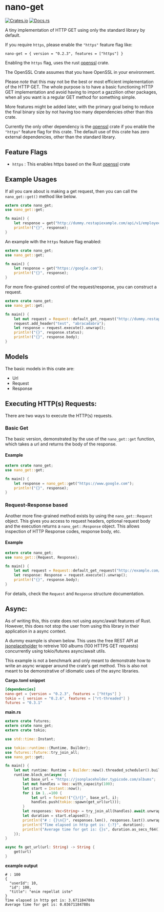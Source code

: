 # nano-get
[![Crates.io](https://img.shields.io/crates/v/nano-get.svg)](https://crates.io/crates/nano-get)
[![Docs.rs](https://docs.rs/nano-get/badge.svg)](https://docs.rs/nano-get)

A tiny implementation of HTTP GET using only the standard library by default.

If you require `https`, please enable the `"https"` feature flag like:
```
nano-get = { version = "0.2.3", features = ["https"] }
```

Enabling the `https` flag, uses the rust [openssl](https://crates.io/crates/openssl) crate.
 
The OpenSSL Crate assumes that you have OpenSSL in your environment.

Please _note_ that this may not be the best or most efficient implementation of the HTTP GET. 
The whole purpose is to have a basic functioning HTTP GET implementation and avoid having to 
import a gazzilion other packages, when all you want is a regular GET method for something simple.

More features might be added later, with the primary goal being to reduce the final binary size 
by not having too many dependencies other than this crate.

Currently the only other dependency is the [openssl](https://crates.io/crates/openssl) crate if you
enable the `"https"` feature flag for this crate. The default use of this crate has zero external dependencies,
other than the standard library.

## Feature Flags
* `https` : This enables https based on the Rust [openssl](https://crates.io/crates/openssl) crate

## Example Usages

If all you care about is making a get request, then you can call the `nano_get::get()` method like below.
```rust
extern crate nano_get;
use nano_get::get;

fn main() {
    let response = get("http://dummy.restapiexample.com/api/v1/employees");
    println!("{}", response);
}
```
An example with the `https` feature flag enabled:
```rust
extern crate nano_get;
use nano_get::get;

fn main() {
    let response = get("https://google.com");
    println!("{}", response);
}
```

For more fine-grained control of the request/response, you can construct a request.

```rust
extern crate nano_get;
use nano_get::get;

fn main() {
    let mut request = Request::default_get_request("http://dummy.restapiexample.com/api/v1/employees").unwrap();
    request.add_header("test", "abracadabra");
    let response = request.execute().unwrap();
    println!("{}", response.status);
    println!("{}", response.body);
}
```

## Models
The basic models in this crate are:
* Url
* Request
* Response

## Executing HTTP(s) Requests:

There are two ways to execute the HTTP(s) requests.

### Basic Get
The basic version, demonstrated by the use of the `nano_get::get` function, which takes a url
and returns the body of the response.

#### Example
```rust
extern crate nano_get;
use nano_get::get;

fn main() {
    let response = nano_get::get("https://www.google.com");
    println!("{}", response);
}
```

### Request-Response based
Another more fine-grained method exists by using the `nano_get::Request` object.
This gives you access to request headers, optional request body and the execution returns a
`nano_get::Response` object. This allows inspection of HTTP Response codes, response body, etc.

#### Example
```rust
extern crate nano_get;
use nano_get::{Request, Response};

fn main() {
    let mut request = Request::default_get_request("http://example.com/").unwrap();
    let response: Response = request.execute().unwrap();
    println!("{}", response.body);
}
```
For details, check the `Request` and `Response` structure documentation.

## Async:
As of writing this, this crate does not using async/await features of Rust.
However, this does not stop the user from using this library in their application in a async context.

A dummy example is shown below. This uses the free REST API at [jsonplaceholder](https://jsonplaceholder.typicode.com) to retreive 100 albums (100 HTTPS GET requests) concurrently using tokio/futures async/await utils.

This example is not a benchmark and only meant to demonstrate how to write an async wrapper around the crate's get method.
This is also not meant to be demonstrative of idiomatic uses of the async libraries.

**Cargo.toml snippet**
```toml
[dependencies]
nano-get = {version = "0.2.3", features = ["https"] }
tokio = { version = "0.2.6", features = ["rt-threaded"] }
futures = "0.3.1"
```

**main.rs**
```rust
extern crate futures;
extern crate nano_get;
extern crate tokio;

use std::time::Instant;

use tokio::runtime::{Runtime, Builder};
use futures::future::try_join_all;
use nano_get::get;

fn main() {
    let mut runtime: Runtime = Builder::new().threaded_scheduler().build().unwrap();
    runtime.block_on(async {
        let base_url = "https://jsonplaceholder.typicode.com/albums";
        let mut handles = Vec::with_capacity(100);
        let start = Instant::now();
        for i in 1..=100 {
            let url = format!("{}/{}", base_url, i);
            handles.push(tokio::spawn(get_url(url)));
        }
        let responses: Vec<String> = try_join_all(handles).await.unwrap();
        let duration = start.elapsed();
        println!("# : {}\n{}", responses.len(), responses.last().unwrap());
        println!("Time elapsed in http get is: {:?}", duration);
        println!("Average time for get is: {}s", duration.as_secs_f64() / (responses.len() as f64));
    });
}

async fn get_url(url: String) -> String {
    get(url)
}
```

**example output**
```text
# : 100
{
  "userId": 10,
  "id": 100,
  "title": "enim repellat iste"
}
Time elapsed in http get is: 3.671184788s
Average time for get is: 0.03671184788s
```
